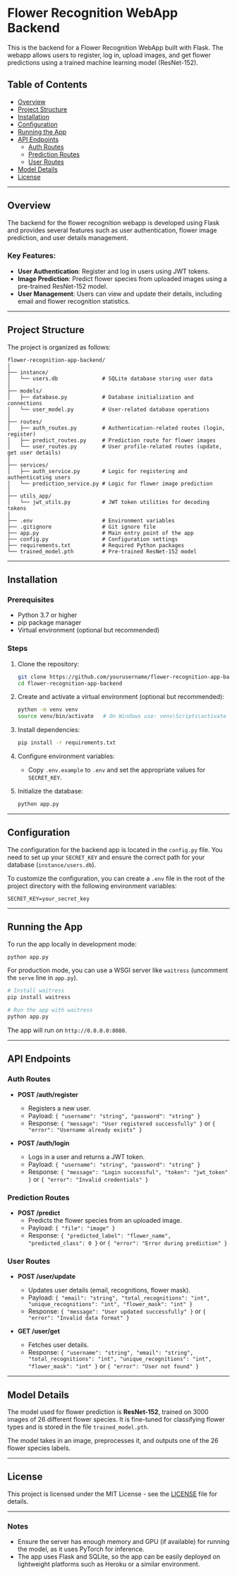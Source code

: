# Flower Recognition WebApp Backend

This is the backend for a Flower Recognition WebApp built with Flask. The webapp allows users to register, log in, upload images, and get flower predictions using a trained machine learning model (ResNet-152).

## Table of Contents

- [Overview](#overview)
- [Project Structure](#project-structure)
- [Installation](#installation)
- [Configuration](#configuration)
- [Running the App](#running-the-app)
- [API Endpoints](#api-endpoints)
  - [Auth Routes](#auth-routes)
  - [Prediction Routes](#prediction-routes)
  - [User Routes](#user-routes)
- [Model Details](#model-details)
- [License](#license)

---

## Overview

The backend for the flower recognition webapp is developed using Flask and provides several features such as user authentication, flower image prediction, and user details management.

### Key Features:
- **User Authentication**: Register and log in users using JWT tokens.
- **Image Prediction**: Predict flower species from uploaded images using a pre-trained ResNet-152 model.
- **User Management**: Users can view and update their details, including email and flower recognition statistics.

---

## Project Structure

The project is organized as follows:

```
flower-recognition-app-backend/
│
├── instance/
│   └── users.db              # SQLite database storing user data
│
├── models/
│   ├── database.py           # Database initialization and connections
│   └── user_model.py         # User-related database operations
│
├── routes/
│   ├── auth_routes.py        # Authentication-related routes (login, register)
│   ├── predict_routes.py     # Prediction route for flower images
│   └── user_routes.py        # User profile-related routes (update, get user details)
│
├── services/
│   ├── auth_service.py       # Logic for registering and authenticating users
│   └── prediction_service.py # Logic for flower image prediction
│
├── utils_app/
│   └── jwt_utils.py          # JWT token utilities for decoding tokens
│
├── .env                      # Environment variables
├── .gitignore                # Git ignore file
├── app.py                    # Main entry point of the app
├── config.py                 # Configuration settings
├── requirements.txt          # Required Python packages
└── trained_model.pth         # Pre-trained ResNet-152 model
```

---

## Installation

### Prerequisites

- Python 3.7 or higher
- pip package manager
- Virtual environment (optional but recommended)

### Steps

1. Clone the repository:
   ```bash
   git clone https://github.com/yourusername/flower-recognition-app-backend.git
   cd flower-recognition-app-backend
   ```

2. Create and activate a virtual environment (optional but recommended):
   ```bash
   python -m venv venv
   source venv/bin/activate   # On Windows use: venv\Scripts\activate
   ```

3. Install dependencies:
   ```bash
   pip install -r requirements.txt
   ```

4. Configure environment variables:
   - Copy `.env.example` to `.env` and set the appropriate values for `SECRET_KEY`.

5. Initialize the database:
   ```bash
   python app.py
   ```

---

## Configuration

The configuration for the backend app is located in the `config.py` file. You need to set up your `SECRET_KEY` and ensure the correct path for your database (`instance/users.db`).

To customize the configuration, you can create a `.env` file in the root of the project directory with the following environment variables:

```env
SECRET_KEY=your_secret_key
```

---

## Running the App

To run the app locally in development mode:

```bash
python app.py
```

For production mode, you can use a WSGI server like `waitress` (uncomment the `serve` line in `app.py`).

```bash
# Install waitress
pip install waitress

# Run the app with waitress
python app.py
```

The app will run on `http://0.0.0.0:8080`.

---

## API Endpoints

### Auth Routes

- **POST /auth/register**
  - Registers a new user.
  - Payload: `{ "username": "string", "password": "string" }`
  - Response: `{ "message": "User registered successfully" }` or `{ "error": "Username already exists" }`

- **POST /auth/login**
  - Logs in a user and returns a JWT token.
  - Payload: `{ "username": "string", "password": "string" }`
  - Response: `{ "message": "Login successful", "token": "jwt_token" }` or `{ "error": "Invalid credentials" }`

### Prediction Routes

- **POST /predict**
  - Predicts the flower species from an uploaded image.
  - Payload: `{ "file": "image" }`
  - Response: `{ "predicted_label": "flower_name", "predicted_class": 0 }` or `{ "error": "Error during prediction" }`

### User Routes

- **POST /user/update**
  - Updates user details (email, recognitions, flower mask).
  - Payload: `{ "email": "string", "total_recognitions": "int", "unique_recognitions": "int", "flower_mask": "int" }`
  - Response: `{ "message": "User updated successfully" }` or `{ "error": "Invalid data format" }`

- **GET /user/get**
  - Fetches user details.
  - Response: `{ "username": "string", "email": "string", "total_recognitions": "int", "unique_recognitions": "int", "flower_mask": "int" }` or `{ "error": "User not found" }`

---

## Model Details

The model used for flower prediction is **ResNet-152**, trained on 3000 images of 26 different flower species. It is fine-tuned for classifying flower types and is stored in the file `trained_model.pth`.

The model takes in an image, preprocesses it, and outputs one of the 26 flower species labels.

---

## License

This project is licensed under the MIT License - see the [LICENSE](LICENSE) file for details.

---

### Notes

- Ensure the server has enough memory and GPU (if available) for running the model, as it uses PyTorch for inference.
- The app uses Flask and SQLite, so the app can be easily deployed on lightweight platforms such as Heroku or a similar environment.
